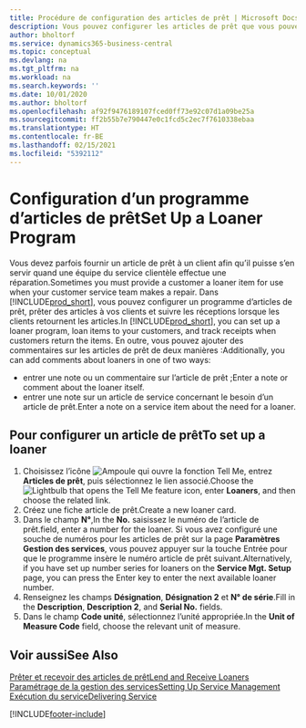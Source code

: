 ```yaml
---
title: Procédure de configuration des articles de prêt | Microsoft Docs
description: Vous pouvez configurer les articles de prêt que vous pouvez prêter aux clients afin de remplacer les articles de service lors de leur maintenance.
author: bholtorf
ms.service: dynamics365-business-central
ms.topic: conceptual
ms.devlang: na
ms.tgt_pltfrm: na
ms.workload: na
ms.search.keywords: ''
ms.date: 10/01/2020
ms.author: bholtorf
ms.openlocfilehash: af92f9476189107fced0ff73e92c07d1a09be25a
ms.sourcegitcommit: ff2b55b7e790447e0c1fcd5c2ec7f7610338ebaa
ms.translationtype: HT
ms.contentlocale: fr-BE
ms.lasthandoff: 02/15/2021
ms.locfileid: "5392112"
---
```

# <a name="set-up-a-loaner-program"></a><span data-ttu-id="8b532-103">Configuration d’un programme d’articles de prêt</span><span class="sxs-lookup"><span data-stu-id="8b532-103">Set Up a Loaner Program</span></span>
<span data-ttu-id="8b532-104">Vous devez parfois fournir un article de prêt à un client afin qu’il puisse s’en servir quand une équipe du service clientèle effectue une réparation.</span><span class="sxs-lookup"><span data-stu-id="8b532-104">Sometimes you must provide a customer a loaner item for use when your customer service team makes a repair.</span></span> <span data-ttu-id="8b532-105">Dans [!INCLUDE[prod_short](includes/prod_short.md)], vous pouvez configurer un programme d’articles de prêt, prêter des articles à vos clients et suivre les réceptions lorsque les clients retournent les articles.</span><span class="sxs-lookup"><span data-stu-id="8b532-105">In [!INCLUDE[prod_short](includes/prod_short.md)], you can set up a loaner program, loan items to your customers, and track receipts when customers return the items.</span></span> <span data-ttu-id="8b532-106">En outre, vous pouvez ajouter des commentaires sur les articles de prêt de deux manières :</span><span class="sxs-lookup"><span data-stu-id="8b532-106">Additionally, you can add comments about loaners in one of two ways:</span></span>  
  
* <span data-ttu-id="8b532-107">entrer une note ou un commentaire sur l’article de prêt ;</span><span class="sxs-lookup"><span data-stu-id="8b532-107">Enter a note or comment about the loaner itself.</span></span>  
* <span data-ttu-id="8b532-108">entrer une note sur un article de service concernant le besoin d’un article de prêt.</span><span class="sxs-lookup"><span data-stu-id="8b532-108">Enter a note on a service item about the need for a loaner.</span></span>  

## <a name="to-set-up-a-loaner"></a><span data-ttu-id="8b532-109">Pour configurer un article de prêt</span><span class="sxs-lookup"><span data-stu-id="8b532-109">To set up a loaner</span></span>  
1. <span data-ttu-id="8b532-110">Choisissez l’icône ![Ampoule qui ouvre la fonction Tell Me](media/ui-search/search_small.png "Dites-moi ce que vous voulez faire"), entrez **Articles de prêt**, puis sélectionnez le lien associé.</span><span class="sxs-lookup"><span data-stu-id="8b532-110">Choose the ![Lightbulb that opens the Tell Me feature](media/ui-search/search_small.png "Tell me what you want to do") icon, enter **Loaners**, and then choose the related link.</span></span>  
2. <span data-ttu-id="8b532-111">Créez une fiche article de prêt.</span><span class="sxs-lookup"><span data-stu-id="8b532-111">Create a new loaner card.</span></span> 
3. <span data-ttu-id="8b532-112">Dans le champ **N°**,</span><span class="sxs-lookup"><span data-stu-id="8b532-112">In the **No.**</span></span> <span data-ttu-id="8b532-113">saisissez le numéro de l’article de prêt.</span><span class="sxs-lookup"><span data-stu-id="8b532-113">field, enter a number for the loaner.</span></span> <span data-ttu-id="8b532-114">Si vous avez configuré une souche de numéros pour les articles de prêt sur la page **Paramètres Gestion des services**, vous pouvez appuyer sur la touche Entrée pour que le programme insère le numéro article de prêt suivant.</span><span class="sxs-lookup"><span data-stu-id="8b532-114">Alternatively, if you have set up number series for loaners on the **Service Mgt. Setup** page, you can press the Enter key to enter the next available loaner number.</span></span>  
4. <span data-ttu-id="8b532-115">Renseignez les champs **Désignation**, **Désignation 2** et **N° de série**.</span><span class="sxs-lookup"><span data-stu-id="8b532-115">Fill in the **Description**, **Description 2**, and **Serial No.** fields.</span></span>  
5. <span data-ttu-id="8b532-116">Dans le champ **Code unité**, sélectionnez l’unité appropriée.</span><span class="sxs-lookup"><span data-stu-id="8b532-116">In the **Unit of Measure Code** field, choose the relevant unit of measure.</span></span>  
  
## <a name="see-also"></a><span data-ttu-id="8b532-117">Voir aussi</span><span class="sxs-lookup"><span data-stu-id="8b532-117">See Also</span></span>
[<span data-ttu-id="8b532-118">Prêter et recevoir des articles de prêt</span><span class="sxs-lookup"><span data-stu-id="8b532-118">Lend and Receive Loaners</span></span>](service-how-to-lend-receive-loaners.md)  
[<span data-ttu-id="8b532-119">Paramétrage de la gestion des services</span><span class="sxs-lookup"><span data-stu-id="8b532-119">Setting Up Service Management</span></span>](service-setup-service.md)  
[<span data-ttu-id="8b532-120">Exécution du service</span><span class="sxs-lookup"><span data-stu-id="8b532-120">Delivering Service</span></span>](service-deliver-service.md)  



[!INCLUDE[footer-include](includes/footer-banner.md)]